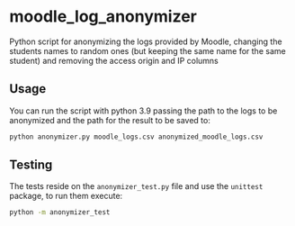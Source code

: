 # moodle_log_anonymizer

Python script for anonymizing the logs provided by Moodle, changing the students names to random ones (but keeping the same name for the same student) and removing the access origin and IP columns

## Usage

You can run the script with python 3.9 passing the path to the logs to be anonymized and the path for the result to be saved to:

```bash
python anonymizer.py moodle_logs.csv anonymized_moodle_logs.csv
```

## Testing

The tests reside on the `anonymizer_test.py` file and use the `unittest` package, to run them execute:

```bash
python -m anonymizer_test
```
